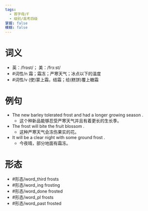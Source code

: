 ```yaml
---
tags:
  - 首字母/F
  - 级别/高考四级
掌握: false
模糊: false
---
```

# 词义
- 英：/frɒst/； 美：/frɔːst/
- #词性/n  霜；霜冻；严寒天气；冰点以下的温度
- #词性/v  (使)蒙上霜，结霜；给(糕饼)覆上糖霜
# 例句
- The new barley tolerated frost and had a longer growing season .
	- 这个种新品能够忍受严寒天气并且有着更长的生长季。
- The frost will bite the fruit blossom .
	- 这种严寒天气会冻伤果实的花。
- It will be a clear night with some ground frost .
	- 今夜晴，部分地面有霜冻。
# 形态
- #形态/word_third frosts
- #形态/word_ing frosting
- #形态/word_done frosted
- #形态/word_pl frosts
- #形态/word_past frosted
